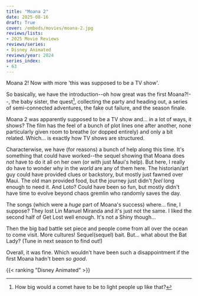```yaml
---
title: "Moana 2"
date: 2025-08-16
draft: True
cover: /embeds/movies/moana-2.jpg
reviews/lists:
- 2025 Movie Reviews
reviews/series:
- Disney Animated
reviews/year: 2024
series_index:
- 63
---
```

Moana 2! Now with more 'this was supposed to be a TV show'. 

So basically, we have the introduction--oh how great was the first Moana?!--, the baby sister, the quest[^comet], collecting the party and heading out, a series of semi-connected adventures, the fake out failure, and the season finale. 

Moana 2 was apparently supposed to be a TV show and... in a lot of ways, it shows? The film has the feel of a bunch of plot lines one after another, none particularly given room to breathe (or dopped entirely) and only a bit related. Which... is exactly how TV shows are structured. 

Characterwise, we have (for reasons) a bunch of help along this time. It's something that could have worked--the sequel showing that Moana does *not* have to do it all on her own (or with just Maui's help). But here, I really do have to wonder why in the *world* are any of them here. The historian/art guy could have provided clues or backstory, but mostly just fawned over Maui. The old man provided food, but the journey just didn't *feel* long enough to need it. And Loto? Could have been so fun, but mostly didn't have time to evolve beyond chaos gremlin who randomly saves the day. 

The songs (which were a *huge* part of Moana's success) where... fine, I suppose? They lost Lin Manuel Miranda and it's just not the same. I liked the second half of Get Lost well enough. It's not a Shiny though...

Then the big bad battle set piece and people come from all over the ocean to come visit. More cultures! Sequel(sequel) bait. But... what about the Bat Lady? (Tune in next season to find out!)

Overall, it was fine. Which wouldn't have been such a disappointment if the first Moana hadn't been *so good*.

[^comet]: How big would a comet have to be to light people up like that?

[^party]: The one who needs to find himself! The overzealous tinkerer[^accent]! The angry one! 

[^accent]: So... they've been alone on this island for 1000 years. Why does Loto have an accent? 

{{< ranking "Disney Animated" >}}